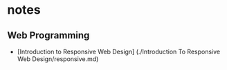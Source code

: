 # notes

## Web Programming

- [Introduction to Responsive Web Design] (./Introduction To Responsive Web Design/responsive.md)
